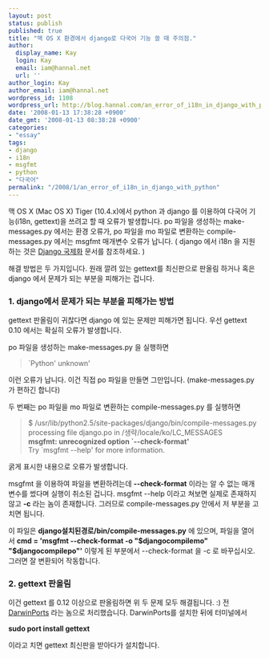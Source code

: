 ```yaml
---
layout: post
status: publish
published: true
title: "맥 OS X 환경에서 django로 다국어 기능 쓸 때 주의점."
author:
  display_name: Kay
  login: Kay
  email: iam@hannal.net
  url: ''
author_login: Kay
author_email: iam@hannal.net
wordpress_id: 1108
wordpress_url: http://blog.hannal.com/an_error_of_i18n_in_django_with_python/
date: '2008-01-13 17:38:28 +0900'
date_gmt: '2008-01-13 08:38:28 +0900'
categories:
- "essay"
tags:
- django
- i18n
- msgfmt
- python
- "다국어"
permalink: "/2008/1/an_error_of_i18n_in_django_with_python"
---
```

<p>맥 OS X (Mac OS X) Tiger (10.4.x)에서 python 과 django 를 이용하여 다국어 기능(i18n, gettext)을 쓰려고 할 때 오류가 발생합니다. po 파일을 생성하는 make-messages.py 에서는 환경 오류가, po 파일을 mo 파일로 변환하는 compile-messages.py 에서는 msgfmt 매개변수 오류가 납니다. ( django 에서 i18n 을 지원하는 것은 <a href="http://www.djangoproject.com/documentation/0_90/i18n/">Django 국제화</a> 문서를 참조하세요. )</p>
<p>해결 방법은 두 가지입니다. 원래 깔려 있는 gettext를 최신판으로 판올림 하거나 혹은 django 에서 문제가 되는 부분을 피해가는 겁니다.</p>
<h3>1. django에서 문제가 되는 부분을 피해가는 방법</h3>
<p>gettext 판올림이 귀찮다면 django 에 있는 문제만 피해가면 됩니다. 우선 gettext 0.10 에서는 확실히 오류가 발생합니다.</p>
<p>po 파일을 생성하는 make-messages.py 을 실행하면</p>
<blockquote><p>`Python' unknown'</p></blockquote>
<p>이런 오류가 납니다. 이건 직접 po 파일을 만들면 그만입니다. (make-messages.py 가 편하긴 합니다)</p>
<p>두 번째는 po 파일을 mo 파일로 변환하는 compile-messages.py 를 실행하면</p>
<blockquote><p>$ /usr/lib/python2.5/site-packages/django/bin/compile-messages.py<br />
processing file django.po in /생략/locale/ko/LC_MESSAGES<br />
<strong>msgfmt: unrecognized option `--check-format'</strong><br />
Try `msgfmt --help' for more information.</p></blockquote>
<p>굵게 표시한 내용으로 오류가 발생합니다.</p>
<p>msgfmt 을 이용하여 파일을 변환하려는데 <strong>--check-format</strong> 이라는 알 수 없는 매개변수를 썼다며 실행이 취소된 겁니다. msgfmt --help 이라고 쳐보면 실제로 존재하지 않고 <strong>-c</strong> 라는 놈이 존재합니다. 그러므로 compile-messages.py 안에서 저 부분을 고치면 됩니다.</p>
<p>이 파일은 <strong>django설치된경로/bin/compile-messages.py</strong> 에 있으며, 파일을 열어서 <strong>cmd = 'msgfmt --check-format -o "$djangocompilemo" "$djangocompilepo"'</strong> 이렇게 된 부분에서 --check-format 을 -c 로 바꾸십시오. 그러면 잘 변환되어 작동합니다.</p>
<h3>2. gettext 판올림</h3>
<p>이건 gettext 를 0.12 이상으로 판올림하면 위 두 문제 모두 해결됩니다. :) 전 <a href="http://darwinports.com/">DarwinPorts</a> 라는 놈으로 처리했습니다. DarwinPorts를 설치한 뒤에 터미널에서</p>
<p><strong>sudo port install gettext</strong></p>
<p>이라고 치면 gettext 최신판을 받아다가 설치합니다.</p>

